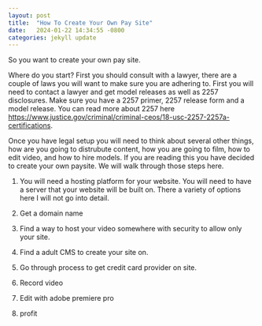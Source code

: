 ```yaml
---
layout: post
title:  "How To Create Your Own Pay Site"
date:   2024-01-22 14:34:55 -0800
categories: jekyll update
---
```

So you want to create your own pay site.

Where do you start? First you should consult with a lawyer, there are a couple of laws you will want to make sure you are adhering to. First you will need to contact a lawyer and get model releases as well as 2257 disclosures. Make sure you have a 2257 primer, 2257 release form and a model release. You can read more about 2257 here https://www.justice.gov/criminal/criminal-ceos/18-usc-2257-2257a-certifications. 

Once you have legal setup you will need to think about several other things, how are you going to distrubute content, how you are going to film, how to edit video, and how to hire models. If you are reading this you have decided to create your own paysite. We will walk through those steps here.

1. You will need a hosting platform for your website. You will need to have a server that your website will be built on. There a variety of options here I will not go into detail.

2. Get a domain name

3. Find a way to host your video somewhere with security to allow only your site.

4. Find a adult CMS to create your site on.

5. Go through process to get credit card provider on site.

6. Record video

7. Edit with adobe premiere pro

8. profit
